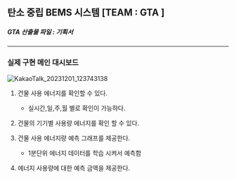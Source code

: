 ## 탄소 중립 BEMS 시스템 [TEAM : GTA ]
##### GTA 산출물 파일 : 기획서
---

### 실제 구현 메인 대시보드 
![KakaoTalk_20231201_123743138](https://github.com/Jiyoon0612/G.T.A_BEMS/assets/137297934/7d7154fb-d12a-44e2-bd7c-f19a7313e84e)

1. 건물 사용 에너지를 확인할 수 있다.
   * 실시간,일,주,월 별로 확인이 가능하다.

      
2. 건물의 기기별 사용량 에너지를 확인 할 수 있다.

   
4. 건물 사용 에너지량 예측 그래프를 제공한다.
   
   * 1분단위 에너지 데이터를 학습 시켜서 예측함
5. 에너지 사용량에 대한 예측 금액을 제공한다.
